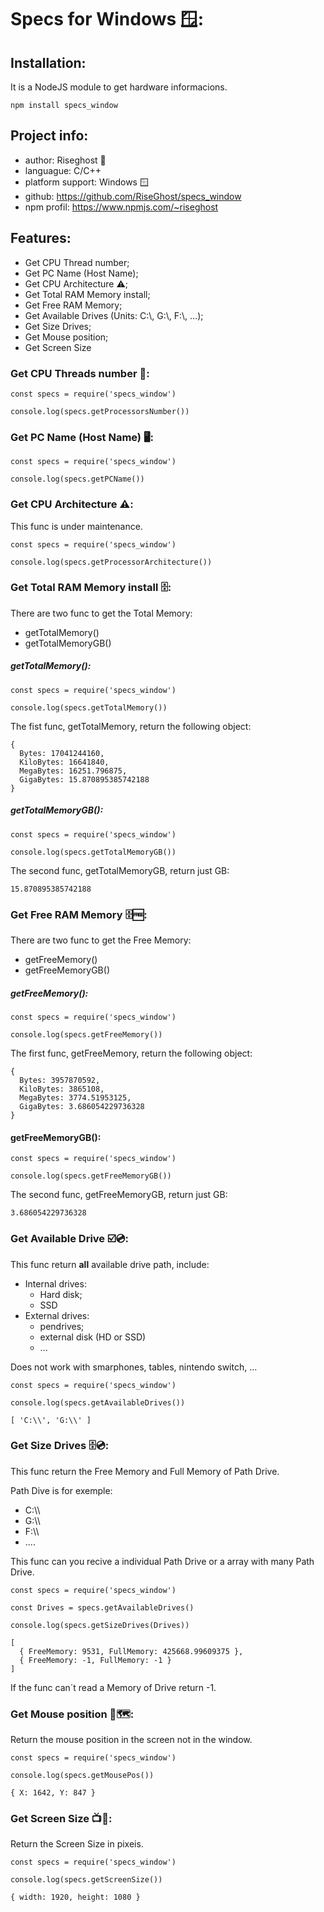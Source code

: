 # Specs for Windows 🪟:
## Installation:

It is a NodeJS module to get hardware informacions.

````
npm install specs_window
````

## Project info:
- author: Riseghost     👻
- languague:            C/C++
- platform support:     Windows 🪟
- github:               https://github.com/RiseGhost/specs_window
- npm profil:           https://www.npmjs.com/~riseghost

## Features:
- Get CPU Thread number;
- Get PC Name (Host Name);
- Get CPU Architecture ⚠️;
- Get Total RAM Memory install;
- Get Free RAM Memory;
- Get Available Drives (Units: C:\\, G:\\, F:\\, ...);
- Get Size Drives;
- Get Mouse position;
- Get Screen Size


### Get CPU Threads number 🧠:

````JS
const specs = require('specs_window')

console.log(specs.getProcessorsNumber())
````

### Get PC Name (Host Name) 🖥️:

````JS
const specs = require('specs_window')

console.log(specs.getPCName())
````

### Get CPU Architecture ⚠️:
This func is under maintenance.
````JS
const specs = require('specs_window')

console.log(specs.getProcessorArchitecture())
````

### Get Total RAM Memory install 🗄️:

There are two func to get the Total Memory:
- getTotalMemory()
- getTotalMemoryGB()

##### getTotalMemory():

````JS
const specs = require('specs_window')

console.log(specs.getTotalMemory())
````

The fist func, getTotalMemory, return the following object:
````JS
{
  Bytes: 17041244160,
  KiloBytes: 16641840,
  MegaBytes: 16251.796875,
  GigaBytes: 15.870895385742188
}
````
##### getTotalMemoryGB():

````JS
const specs = require('specs_window')

console.log(specs.getTotalMemoryGB())
````

The second func, getTotalMemoryGB, return just GB:

````JS
15.870895385742188
````
### Get Free RAM Memory 🗄️🆓:

There are two func to get the Free Memory:
- getFreeMemory()
- getFreeMemoryGB()

##### getFreeMemory():

````JS
const specs = require('specs_window')

console.log(specs.getFreeMemory())
````

The first func, getFreeMemory, return the following object:

````JS
{
  Bytes: 3957870592,
  KiloBytes: 3865108,
  MegaBytes: 3774.51953125,
  GigaBytes: 3.686054229736328
}
````

#### getFreeMemoryGB():

````JS
const specs = require('specs_window')

console.log(specs.getFreeMemoryGB())
````

The second func, getFreeMemoryGB, return just GB:

````JS
3.686054229736328
````

### Get Available Drive ☑️💿:

This func return __all__ available drive path, include:
- Internal drives:
  - Hard disk;
  - SSD
- External drives:
  - pendrives;
  - external disk (HD or SSD)
  - ...

Does not work with smarphones, tables, nintendo switch, ... 

````JS
const specs = require('specs_window')

console.log(specs.getAvailableDrives())
````

````JS
[ 'C:\\', 'G:\\' ]
````

### Get Size Drives 🗄️💿:

This func return the Free Memory and Full Memory of Path Drive.

Path Dive is for exemple:
- C:\\\\
- G:\\\\
- F:\\\\
- ....

This func can you recive a individual Path Drive or a array with many Path Drive.

````JS
const specs = require('specs_window')

const Drives = specs.getAvailableDrives()

console.log(specs.getSizeDrives(Drives))
````

````JS
[
  { FreeMemory: 9531, FullMemory: 425668.99609375 },
  { FreeMemory: -1, FullMemory: -1 }
]
````

If the func can´t read a Memory of Drive return -1.

### Get Mouse position 🐁🗺️:

Return the mouse position in the screen not in the window.

````JS
const specs = require('specs_window')

console.log(specs.getMousePos())
````

````JS
{ X: 1642, Y: 847 }
````

### Get Screen Size 📺📐:

Return the Screen Size in pixeis.

````JS
const specs = require('specs_window')

console.log(specs.getScreenSize())
````

````JS
{ width: 1920, height: 1080 }
````
